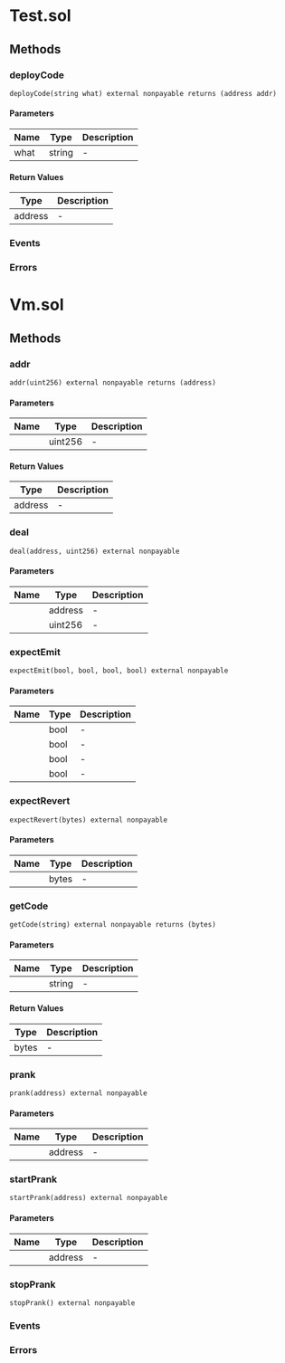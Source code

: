 
# Test.sol

## Methods
### deployCode
```solidity
deployCode(string what) external nonpayable returns (address addr)
```
#### Parameters

| Name | Type | Description |
|---|---|---|
| what | string | - |

#### Return Values

| Type | Description |
|---|---|
address | - |


### Events

### Errors


# Vm.sol

## Methods
### addr
```solidity
addr(uint256) external nonpayable returns (address)
```
#### Parameters

| Name | Type | Description |
|---|---|---|
|  | uint256 | - |

#### Return Values

| Type | Description |
|---|---|
address | - |

### deal
```solidity
deal(address, uint256) external nonpayable
```
#### Parameters

| Name | Type | Description |
|---|---|---|
|  | address | - |
|  | uint256 | - |

### expectEmit
```solidity
expectEmit(bool, bool, bool, bool) external nonpayable
```
#### Parameters

| Name | Type | Description |
|---|---|---|
|  | bool | - |
|  | bool | - |
|  | bool | - |
|  | bool | - |

### expectRevert
```solidity
expectRevert(bytes) external nonpayable
```
#### Parameters

| Name | Type | Description |
|---|---|---|
|  | bytes | - |

### getCode
```solidity
getCode(string) external nonpayable returns (bytes)
```
#### Parameters

| Name | Type | Description |
|---|---|---|
|  | string | - |

#### Return Values

| Type | Description |
|---|---|
bytes | - |

### prank
```solidity
prank(address) external nonpayable
```
#### Parameters

| Name | Type | Description |
|---|---|---|
|  | address | - |

### startPrank
```solidity
startPrank(address) external nonpayable
```
#### Parameters

| Name | Type | Description |
|---|---|---|
|  | address | - |

### stopPrank
```solidity
stopPrank() external nonpayable
```

### Events

### Errors

